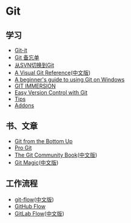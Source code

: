 # Git


## 学习

- [Git-it](http://jlord.us/git-it/)
- [Git 备忘单](https://training.github.com/kit/downloads/cn/github-git-cheat-sheet.html)
- [从SVN切换到Git](https://training.github.com/kit/downloads/subversion-migration.html)
- [A Visual Git Reference](http://marklodato.github.io/visual-git-guide/index-en.html)([中文版](http://marklodato.github.io/visual-git-guide/index-zh-cn.html))
- [A beginner's guide to using Git on Windows](http://gitbyexample.org)
- [GIT IMMERSION](http://gitimmersion.com)
- [Easy Version Control with Git](http://code.tutsplus.com/tutorials/easy-version-control-with-git--net-7449)
- [Tips](https://github.com/git-tips/tips)
- [Addons](https://github.com/stevemao/awesome-git-addons)

## 书、文章

- [Git from the Bottom Up](https://jwiegley.github.io/git-from-the-bottom-up/)
- [Pro Git](https://git-scm.com/book/en/v2)
- [The Git Community Book](http://alx.github.io/gitbook/)([中文版](http://gitbook.liuhui998.com))
- [Git Magic](http://www-cs-students.stanford.edu/~blynn/gitmagic/)([中文版](http://www-cs-students.stanford.edu/~blynn/gitmagic/intl/zh_cn/))


## 工作流程

- [git-flow](http://danielkummer.github.io/git-flow-cheatsheet/index.html)([中文版](http://danielkummer.github.io/git-flow-cheatsheet/index.zh_CN.html))
- [GitHub Flow](https://guides.github.com/introduction/flow/)
- [GitLab Flow](https://about.gitlab.com/2014/09/29/gitlab-flow/)([中文版](http://www.15yan.com/story/6yueHxcgD9Z/))

